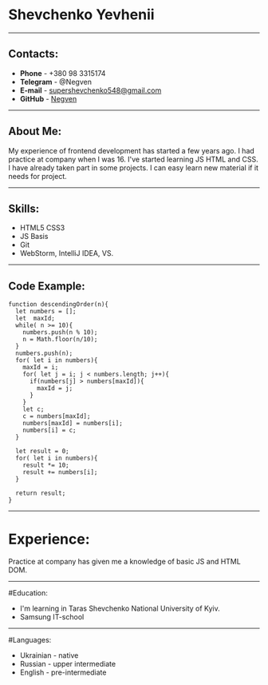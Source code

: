 # Shevchenko Yevhenii

***
## Contacts:
* **Phone** - +380 98 3315174
* **Telegram** - @Negven
* **E-mail** - supershevchenko548@gmail.com
* **GitHub** - [Negven](https://github.com/Negven)

---
## About Me:
My experience of frontend development has started a few years ago. I had practice at company when I was 16. I've started learning JS HTML and CSS. I have already taken part in some projects. I can easy learn new material if it needs for project.

***
## Skills:
* HTML5 CSS3
* JS Basis
* Git
* WebStorm, IntelliJ IDEA, VS.

---
## Code Example:
```
function descendingOrder(n){
  let numbers = [];
  let  maxId;
  while( n >= 10){
    numbers.push(n % 10);
    n = Math.floor(n/10);
  }
  numbers.push(n);
  for( let i in numbers){
    maxId = i; 
    for( let j = i; j < numbers.length; j++){
      if(numbers[j] > numbers[maxId]){
        maxId = j;
      }
    }
    let c;
    c = numbers[maxId];
    numbers[maxId] = numbers[i];
    numbers[i] = c;
  }
  
  let result = 0;
  for( let i in numbers){
    result *= 10;
    result += numbers[i];
  }
  
  return result;
}
```

***
# Experience:
Practice at company has given me a knowledge of basic JS and HTML DOM.

---

#Education:
* I'm learning in Taras Shevchenko National University of Kyiv.
* Samsung IT-school

***

#Languages:
* Ukrainian - native
* Russian - upper intermediate
* English - pre-intermediate